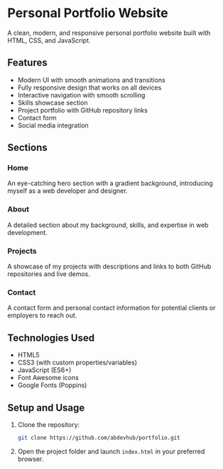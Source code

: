 # Personal Portfolio Website

A clean, modern, and responsive personal portfolio website built with HTML, CSS, and JavaScript.

## Features

- Modern UI with smooth animations and transitions
- Fully responsive design that works on all devices
- Interactive navigation with smooth scrolling
- Skills showcase section
- Project portfolio with GitHub repository links
- Contact form
- Social media integration

## Sections

### Home
An eye-catching hero section with a gradient background, introducing myself as a web developer and designer.

### About
A detailed section about my background, skills, and expertise in web development.

### Projects
A showcase of my projects with descriptions and links to both GitHub repositories and live demos.

### Contact
A contact form and personal contact information for potential clients or employers to reach out.

## Technologies Used

- HTML5
- CSS3 (with custom properties/variables)
- JavaScript (ES6+)
- Font Awesome icons
- Google Fonts (Poppins)

## Setup and Usage

1. Clone the repository:
   ```bash
   git clone https://github.com/abdevhub/portfolio.git
   ```

2. Open the project folder and launch `index.html` in your preferred browser.

##